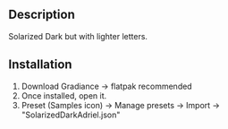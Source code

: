## Description

Solarized Dark but with lighter letters.

## Installation

1. Download Gradiance -> flatpak recommended
2. Once installed, open it.
3. Preset (Samples icon) -> Manage presets -> Import -> "SolarizedDarkAdriel.json"

